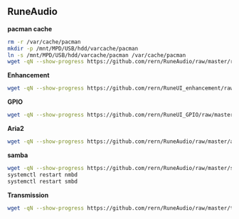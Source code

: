 RuneAudio
---

**pacman cache**
```sh
rm -r /var/cache/pacman
mkdir -p /mnt/MPD/USB/hdd/varcache/pacman
ln -s /mnt/MPD/USB/hdd/varcache/pacman /var/cache/pacman
wget -qN --show-progress https://github.com/rern/RuneAudio/raw/master/rankmirrors/rankmirrors.sh; chmod +x rankmirrors.sh; ./rankmirrors.sh
```

**Enhancement**
```sh
wget -qN --show-progress https://github.com/rern/RuneUI_enhancement/raw/master/install.sh; chmod +x install.sh; ./install.sh
```

**GPIO**
```sh
wget -qN --show-progress https://github.com/rern/RuneUI_GPIO/raw/master/install.sh; chmod +x install.sh; ./install.sh
```

**Aria2**
```sh
wget -qN --show-progress https://github.com/rern/RuneAudio/raw/master/aria2/install.sh; chmod +x install.sh; ./install.sh
```

**samba**
```sh
wget -qN --show-progress https://github.com/rern/RuneAudio/raw/master/samba/smb-dev.conf
systemctl restart nmbd
systemctl restart smbd
```

**Transmission**
```sh
wget -qN --show-progress https://github.com/rern/RuneAudio/raw/master/transmission/install.sh; chmod +x install.sh; ./install.sh
```

